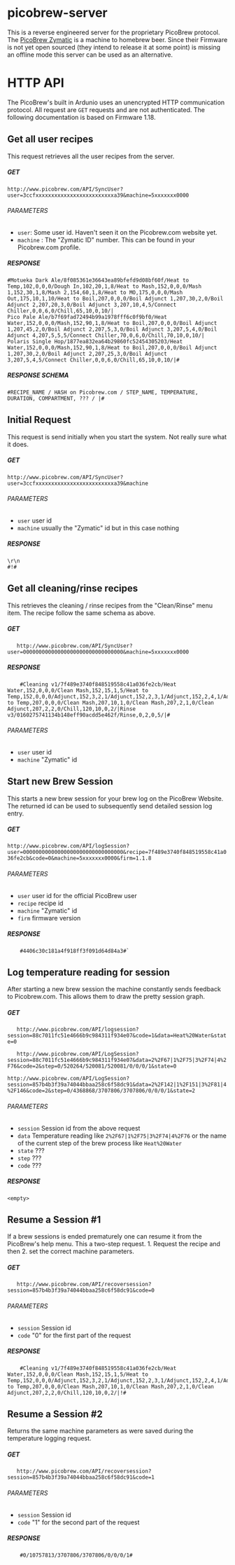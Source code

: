 # picobrew-server
This is a reverse engineered server for the proprietary PicoBrew protocol. The [PicoBrew Zymatic](http://www.picobrew.com/) is a machine to homebrew beer. Since their Firmware is not yet open sourced (they intend to release it at some point) is missing an offline mode this server can be used as an alternative.

# HTTP API
The PicoBrew's built in Ardunio uses an unencrypted HTTP communication protocol. All request are `GET` requests and are not authenticated. The following documentation is based on Firmware 1.18.

## Get all user recipes
This request retrieves all the user recipes from the server.

##### GET
`http://www.picobrew.com/API/SyncUser?user=3ccfxxxxxxxxxxxxxxxxxxxxxxxxxa39&machine=5xxxxxxx0000`


###### PARAMETERS
- `user`: Some user id. Haven't seen it on the Picobrew.com website yet.
- `machine` : The "Zymatic ID" number. This can be found in your Picobrew.com profile.

##### RESPONSE
```
#Motueka Dark Ale/8f085361e36643ea89bfefd9d08bf60f/Heat to Temp,102,0,0,0/Dough In,102,20,1,8/Heat to Mash,152,0,0,0/Mash 1,152,30,1,8/Mash 2,154,60,1,8/Heat to MO,175,0,0,0/Mash Out,175,10,1,10/Heat to Boil,207,0,0,0/Boil Adjunct 1,207,30,2,0/Boil Adjunct 2,207,20,3,0/Boil Adjunct 3,207,10,4,5/Connect Chiller,0,0,6,0/Chill,65,10,0,10/|
Pico Pale Ale/b7f69fad72494b99a1978fff6c0f9bf0/Heat Water,152,0,0,0/Mash,152,90,1,8/Heat to Boil,207,0,0,0/Boil Adjunct 1,207,45,2,0/Boil Adjunct 2,207,5,3,0/Boil Adjunct 3,207,5,4,0/Boil Adjunct 4,207,5,5,5/Connect Chiller,70,0,6,0/Chill,70,10,0,10/|
Polaris Single Hop/1877ea832ea64b29860fc52454305203/Heat Water,152,0,0,0/Mash,152,90,1,8/Heat to Boil,207,0,0,0/Boil Adjunct 1,207,30,2,0/Boil Adjunct 2,207,25,3,0/Boil Adjunct 3,207,5,4,5/Connect Chiller,0,0,6,0/Chill,65,10,0,10/|#
```

##### RESPONSE SCHEMA
```
#RECIPE_NAME / HASH on Picobrew.com / STEP_NAME, TEMPERATURE, DURATION, COMPARTMENT, ??? / |#
```


## Initial Request
This request is send initially when you start the system. Not really sure what it does.

##### GET
`http://www.picobrew.com/API/SyncUser?user=3ccfxxxxxxxxxxxxxxxxxxxxxxxxxa39&machine`

###### PARAMETERS
- `user` user id
- `machine` usually the "Zymatic" id but in this case nothing

##### RESPONSE
```
\r\n
#!#
```

## Get all cleaning/rinse recipes
This retrieves the cleaning / rinse recipes from the "Clean/Rinse" menu item. The recipe follow the same schema as above.

##### GET
`	http://www.picobrew.com/API/SyncUser?user=00000000000000000000000000000000&machine=5xxxxxxx0000`

##### RESPONSE
```
	#Cleaning v1/7f489e3740f848519558c41a036fe2cb/Heat Water,152,0,0,0/Clean Mash,152,15,1,5/Heat to Temp,152,0,0,0/Adjunct,152,3,2,1/Adjunct,152,2,3,1/Adjunct,152,2,4,1/Adjunct,152,2,5,1/Heat to Temp,207,0,0,0/Clean Mash,207,10,1,0/Clean Mash,207,2,1,0/Clean Adjunct,207,2,2,0/Chill,120,10,0,2/|Rinse v3/0160275741134b148eff90acdd5e462f/Rinse,0,2,0,5/|#
```
###### PARAMETERS
- `user` user id
- `machine` "Zymatic" id

## Start new Brew Session
This starts a new brew session for your brew log on the PicoBrew Website. The returned id can be used to subsequently send detailed session log entry.

##### GET
`http://www.picobrew.com/API/logSession?user=00000000000000000000000000000000&recipe=7f489e3740f848519558c41a036fe2cb&code=0&machine=5xxxxxxx0000&firm=1.1.8
`

###### PARAMETERS
- `user` user id for the official PicoBrew user
- `recipe` recipe id
- `machine` "Zymatic" id
- `firm` firmware version

##### RESPONSE
```
	#4406c30c181a4f918ff3f091d64d84a3#`
```


## Log temperature reading for session
After starting a new brew session the machine constantly sends feedback to Picobrew.com. This allows them to draw the pretty session graph.

##### GET
`	http://www.picobrew.com/API/logsession?session=88c7011fc51e4666b9c984311f934e07&code=1&data=Heat%20Water&state=0`

`	http://www.picobrew.com/API/LogSession?session=88c7011fc51e4666b9c984311f934e07&data=2%2F67|1%2F75|3%2F74|4%2F76&code=2&step=0/520264/520081/520081/0/0/0/1&state=0`

`http://www.picobrew.com/API/LogSession?session=857b4b3f39a74044bbaa258c6f58dc91&data=2%2F142|1%2F151|3%2F81|4%2F146&code=2&step=0/4368868/3707806/3707806/0/0/0/1&state=2`

###### PARAMETERS
- `session` Session id from the above request
- `data` Temperature reading like `2%2F67|1%2F75|3%2F74|4%2F76` or the name of the current step of the brew process like `Heat%20Water`
- `state` ???
- `step` ???
- `code` ???


##### RESPONSE
	<empty>



## Resume a Session #1
If a brew sessions is ended prematurely one can resume it from the PicoBrew's help menu. This a two-step request. 1. Request the recipe and then 2. set the correct machine parameters.

##### GET
`	http://www.picobrew.com/API/recoversession?session=857b4b3f39a74044bbaa258c6f58dc91&code=0`

###### PARAMETERS
- `session` Session id
- `code` "0" for the first part of the request

##### RESPONSE
```
	#Cleaning v1/7f489e3740f848519558c41a036fe2cb/Heat Water,152,0,0,0/Clean Mash,152,15,1,5/Heat to Temp,152,0,0,0/Adjunct,152,3,2,1/Adjunct,152,2,3,1/Adjunct,152,2,4,1/Adjunct,152,2,5,1/Heat to Temp,207,0,0,0/Clean Mash,207,10,1,0/Clean Mash,207,2,1,0/Clean Adjunct,207,2,2,0/Chill,120,10,0,2/|!#
```


## Resume a Session #2
Returns the same machine parameters as were saved during the temperature logging request.

##### GET
`	http://www.picobrew.com/API/recoversession?session=857b4b3f39a74044bbaa258c6f58dc91&code=1`

###### PARAMETERS

- `session` Session id
- `code` "1" for the second part of the request

##### RESPONSE
```
	#0/10757813/3707806/3707806/0/0/0/1#
```
